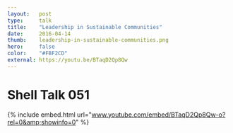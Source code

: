 ```yaml
---
layout:   post
type:     talk
title:    "Leadership in Sustainable Communities"
date:     2016-04-14
thumb:    leadership-in-sustainable-communities.png
hero:     false
color:    "#FBF2CD"
external: https://youtu.be/BTaqD2Qp8Qw
---
```


# Shell Talk 051

{% include embed.html url="www.youtube.com/embed/BTaqD2Qp8Qw-o?rel=0&amp;showinfo=0" %}

